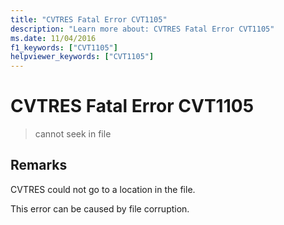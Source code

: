 ```yaml
---
title: "CVTRES Fatal Error CVT1105"
description: "Learn more about: CVTRES Fatal Error CVT1105"
ms.date: 11/04/2016
f1_keywords: ["CVT1105"]
helpviewer_keywords: ["CVT1105"]
---
```

# CVTRES Fatal Error CVT1105

> cannot seek in file

## Remarks

CVTRES could not go to a location in the file.

This error can be caused by file corruption.
